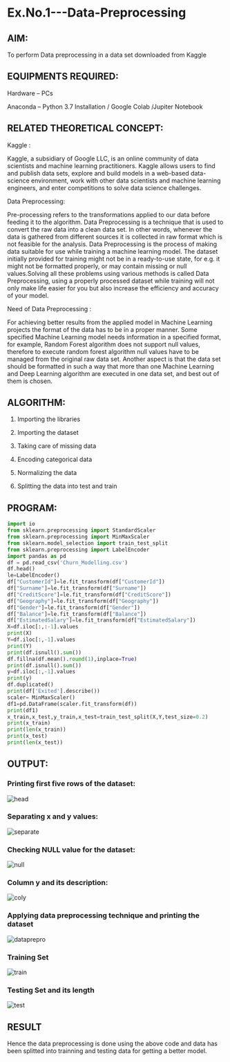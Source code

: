 # Ex.No.1---Data-Preprocessing
## AIM:

To perform Data preprocessing in a data set downloaded from Kaggle

## EQUIPMENTS REQUIRED:
Hardware – PCs

Anaconda – Python 3.7 Installation / Google Colab /Jupiter Notebook

## RELATED THEORETICAL CONCEPT:

Kaggle :

Kaggle, a subsidiary of Google LLC, is an online community of data scientists and machine learning practitioners. Kaggle allows users to find and publish data sets, explore and build models in a web-based data-science environment, work with other data scientists and machine learning engineers, and enter competitions to solve data science challenges.

Data Preprocessing:

Pre-processing refers to the transformations applied to our data before feeding it to the algorithm. Data Preprocessing is a technique that is used to convert the raw data into a clean data set. In other words, whenever the data is gathered from different sources it is collected in raw format which is not feasible for the analysis.
Data Preprocessing is the process of making data suitable for use while training a machine learning model. The dataset initially provided for training might not be in a ready-to-use state, for e.g. it might not be formatted properly, or may contain missing or null values.Solving all these problems using various methods is called Data Preprocessing, using a properly processed dataset while training will not only make life easier for you but also increase the efficiency and accuracy of your model.

Need of Data Preprocessing :

For achieving better results from the applied model in Machine Learning projects the format of the data has to be in a proper manner. Some specified Machine Learning model needs information in a specified format, for example, Random Forest algorithm does not support null values, therefore to execute random forest algorithm null values have to be managed from the original raw data set.
Another aspect is that the data set should be formatted in such a way that more than one Machine Learning and Deep Learning algorithm are executed in one data set, and best out of them is chosen.


## ALGORITHM:
1. Importing the libraries

2. Importing the dataset

3. Taking care of missing data

4. Encoding categorical data

5. Normalizing the data

6. Splitting the data into test and train


## PROGRAM:
```python
import io
from sklearn.preprocessing import StandardScaler
from sklearn.preprocessing import MinMaxScaler
from sklearn.model_selection import train_test_split
from sklearn.preprocessing import LabelEncoder
import pandas as pd
df = pd.read_csv('Churn_Modelling.csv')
df.head()
le=LabelEncoder()
df["CustomerId"]=le.fit_transform(df["CustomerId"])
df["Surname"]=le.fit_transform(df["Surname"])
df["CreditScore"]=le.fit_transform(df["CreditScore"])
df["Geography"]=le.fit_transform(df["Geography"])
df["Gender"]=le.fit_transform(df["Gender"])
df["Balance"]=le.fit_transform(df["Balance"])
df["EstimatedSalary"]=le.fit_transform(df["EstimatedSalary"])
X=df.iloc[:,:-1].values
print(X)
Y=df.iloc[:,-1].values
print(Y)
print(df.isnull().sum())
df.fillna(df.mean().round(1),inplace=True)
print(df.isnull().sum())
y=df.iloc[:,-1].values
print(y)
df.duplicated()
print(df['Exited'].describe())
scaler= MinMaxScaler()
df1=pd.DataFrame(scaler.fit_transform(df))
print(df1)
x_train,x_test,y_train,x_test=train_test_split(X,Y,test_size=0.2)
print(x_train)
print(len(x_train))
print(x_test)
print(len(x_test))
```

## OUTPUT:
### Printing first five rows of the dataset:

![head](https://user-images.githubusercontent.com/93427086/229786624-434d3b27-76bb-470a-829d-e9233afcd3c7.png)

### Separating x and y values: 

![separate](https://user-images.githubusercontent.com/93427086/229786818-490df5c1-4c21-4dc7-9510-a314c5f128a6.png)

### Checking NULL value for the dataset:

![null](https://user-images.githubusercontent.com/93427086/229787000-0d104156-1183-479f-b365-889b3fbaa912.png)

### Column y and its description:

![coly](https://user-images.githubusercontent.com/93427086/229787322-1ed2793b-8dfe-41ac-8222-c0fef593af34.png)

### Applying data preprocessing technique and printing the dataset

![dataprepro](https://user-images.githubusercontent.com/93427086/229787545-36dc7404-35c4-41c4-819f-7871aa29e115.png)

### Training Set

![train](https://user-images.githubusercontent.com/93427086/229787685-0dd4e6eb-14a3-4969-a3fd-ad2458f6839d.png)

### Testing Set and its length

![test](https://user-images.githubusercontent.com/93427086/229787948-ed15f323-3dbe-40f3-ab46-f2ab6a2065fd.png)


## RESULT
Hence the data preprocessing is done using the above code and data has been splitted into trainning and testing data for getting a better model.
